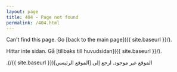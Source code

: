 ```yaml
---
layout: page
title: 404 - Page not found
permalink: /404.html
---
```

<span class="arabic">

Can't find this page. Go [back to the main page]({{ site.baseurl }}/).

Hittar inte sidan.  Gå [tillbaks till huvudsidan]({{ site.baseurl }}/).

&#x202b;الموقع غير موجود. ارجع إلى [الموقع الرئيسي]({{ site.baseurl }}/). 

</span>
